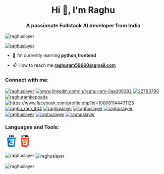 <h1 align="center">Hi 👋, I'm Raghu</h1>
<h3 align="center">A passionate Fullstack AI developer from India</h3>

<p align="left"> <img src="https://komarev.com/ghpvc/?username=raghuslayer&label=Profile%20views&color=0e75b6&style=flat" alt="raghuslayer" /> </p>

<p align="left"> <a href="https://github.com/ryo-ma/github-profile-trophy"><img src="https://github-profile-trophy.vercel.app/?username=raghuslayer" alt="raghuslayer" /></a> </p>

- 🌱 I’m currently learning **python,frontend**

- 📫 How to reach me **raghuram59660@gmail.com**

<h3 align="left">Connect with me:</h3>
<p align="left">
<a href="https://codepen.io/raghuslayer" target="blank"><img align="center" src="https://raw.githubusercontent.com/rahuldkjain/github-profile-readme-generator/master/src/images/icons/Social/codepen.svg" alt="raghuslayer" height="30" width="40" /></a>
<a href="https://linkedin.com/in/www.linkedin.com/in/raghu-ram-0aa209382" target="blank"><img align="center" src="https://raw.githubusercontent.com/rahuldkjain/github-profile-readme-generator/master/src/images/icons/Social/linked-in-alt.svg" alt="www.linkedin.com/in/raghu-ram-0aa209382" height="30" width="40" /></a>
<a href="https://stackoverflow.com/users/22793790" target="blank"><img align="center" src="https://raw.githubusercontent.com/rahuldkjain/github-profile-readme-generator/master/src/images/icons/Social/stack-overflow.svg" alt="22793790" height="30" width="40" /></a>
<a href="https://kaggle.com/raghuramkoppada" target="blank"><img align="center" src="https://raw.githubusercontent.com/rahuldkjain/github-profile-readme-generator/master/src/images/icons/Social/kaggle.svg" alt="raghuramkoppada" height="30" width="40" /></a>
<a href="https://fb.com/https://www.facebook.com/profile.php?id=100081144471125" target="blank"><img align="center" src="https://raw.githubusercontent.com/rahuldkjain/github-profile-readme-generator/master/src/images/icons/Social/facebook.svg" alt="https://www.facebook.com/profile.php?id=100081144471125" height="30" width="40" /></a>
<a href="https://instagram.com/raghu_ram_404" target="blank"><img align="center" src="https://raw.githubusercontent.com/rahuldkjain/github-profile-readme-generator/master/src/images/icons/Social/instagram.svg" alt="raghu_ram_404" height="30" width="40" /></a>
<a href="https://dribbble.com/raghuslayer" target="blank"><img align="center" src="https://raw.githubusercontent.com/rahuldkjain/github-profile-readme-generator/master/src/images/icons/Social/dribbble.svg" alt="raghuslayer" height="30" width="40" /></a>
<a href="https://www.behance.net/raghuslayer" target="blank"><img align="center" src="https://raw.githubusercontent.com/rahuldkjain/github-profile-readme-generator/master/src/images/icons/Social/behance.svg" alt="raghuslayer" height="30" width="40" /></a>
<a href="https://www.codechef.com/users/raghuslayer" target="blank"><img align="center" src="https://cdn.jsdelivr.net/npm/simple-icons@3.1.0/icons/codechef.svg" alt="raghuslayer" height="30" width="40" /></a>
<a href="https://www.hackerrank.com/raghuslayer" target="blank"><img align="center" src="https://raw.githubusercontent.com/rahuldkjain/github-profile-readme-generator/master/src/images/icons/Social/hackerrank.svg" alt="raghuslayer" height="30" width="40" /></a>
<a href="https://codeforces.com/profile/raghuslayer" target="blank"><img align="center" src="https://raw.githubusercontent.com/rahuldkjain/github-profile-readme-generator/master/src/images/icons/Social/codeforces.svg" alt="raghuslayer" height="30" width="40" /></a>
<a href="https://www.leetcode.com/raghuslayer" target="blank"><img align="center" src="https://raw.githubusercontent.com/rahuldkjain/github-profile-readme-generator/master/src/images/icons/Social/leet-code.svg" alt="raghuslayer" height="30" width="40" /></a>
</p>

<h3 align="left">Languages and Tools:</h3>
<p align="left"> <a href="https://www.w3schools.com/css/" target="_blank" rel="noreferrer"> <img src="https://raw.githubusercontent.com/devicons/devicon/master/icons/css3/css3-original-wordmark.svg" alt="css3" width="40" height="40"/> </a> <a href="https://www.w3.org/html/" target="_blank" rel="noreferrer"> <img src="https://raw.githubusercontent.com/devicons/devicon/master/icons/html5/html5-original-wordmark.svg" alt="html5" width="40" height="40"/> </a> </p>

<p><img align="left" src="https://github-readme-stats.vercel.app/api/top-langs?username=raghuslayer&show_icons=true&locale=en&layout=compact" alt="raghuslayer" /></p>

<p>&nbsp;<img align="center" src="https://github-readme-stats.vercel.app/api?username=raghuslayer&show_icons=true&locale=en" alt="raghuslayer" /></p>

<p><img align="center" src="https://github-readme-streak-stats.herokuapp.com/?user=raghuslayer&" alt="raghuslayer" /></p>
